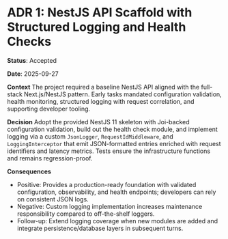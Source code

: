 # ADR 1: NestJS API Scaffold with Structured Logging and Health Checks

**Status**: Accepted

**Date**: 2025-09-27

**Context**
The project required a baseline NestJS API aligned with the full-stack Next.js/NestJS pattern. Early tasks mandated configuration validation, health monitoring, structured logging with request correlation, and supporting developer tooling.

**Decision**
Adopt the provided NestJS 11 skeleton with Joi-backed configuration validation, build out the health check module, and implement logging via a custom `JsonLogger`, `RequestIdMiddleware`, and `LoggingInterceptor` that emit JSON-formatted entries enriched with request identifiers and latency metrics. Tests ensure the infrastructure functions and remains regression-proof.

**Consequences**
- Positive: Provides a production-ready foundation with validated configuration, observability, and health endpoints; developers can rely on consistent JSON logs.
- Negative: Custom logging implementation increases maintenance responsibility compared to off-the-shelf loggers.
- Follow-up: Extend logging coverage when new modules are added and integrate persistence/database layers in subsequent turns.
